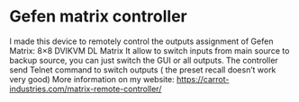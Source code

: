# Gefen matrix controller
I made this device to remotely control the outputs assignment of Gefen Matrix: 8×8 DVIKVM DL Matrix
It allow to switch inputs from main source to backup source, you can just switch the GUI or all outputs.
The controller send Telnet command to switch outputs ( the preset recall doesn’t work very good)
More information on my website: https://carrot-industries.com/matrix-remote-controller/
